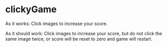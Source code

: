 # clickyGame

As it works: Click images to increase your score.

As it should work: Click images to increase your score, but do not click the same image twice, or score will be reset to zero and game will restart.
